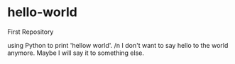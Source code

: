 # hello-world
First Repository

using Python to print 'hellow world'. /n
I don't want to say hello to the world anymore. Maybe I will say it to something else.
